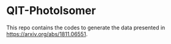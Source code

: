# QIT-PhotoIsomer

This repo contains the codes to generate the data presented in https://arxiv.org/abs/1811.06551. 

